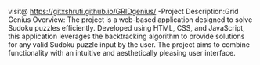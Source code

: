 visit@ https://gitxshruti.github.io/GRIDgenius/
-Project Description:Grid Genius
Overview:
The project is a web-based application designed to solve Sudoku puzzles efficiently.
Developed using HTML, CSS, and JavaScript, this application leverages the backtracking algorithm to provide solutions for any valid Sudoku puzzle input by the user. 
The project aims to combine functionality with an intuitive and aesthetically pleasing user interface.
